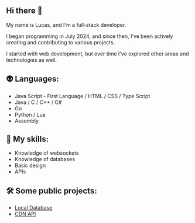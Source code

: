 ## Hi there 👋

<p>My name is Lucas, and I'm a full-stack developer.</p>

<p>I began programming in July 2024, and since then, I've been actively creating and contributing to various projects.</p>

<p>I started with web development, but over time I've explored other areas and technologies as well.</p>

## 👽 Languages:
- Java Script - First Language / HTML / CSS / Type Script
- Java / C / C++ / C#
- Go
- Python / Lua
- Assembly

## 🚀 My skills:
- Knowledge of websockets
- Knowledge of databases
- Basic design
- APIs

## 🛠️ Some public projects:
- [Local Database](https://github.com/jerious1337/LocalDatabase)
- [CDN API](https://github.com/jerious1337/cdn-service-api)
